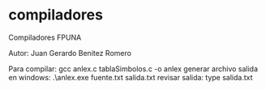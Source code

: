 compiladores
============

Compiladores FPUNA

Autor: Juan Gerardo Benitez Romero

Para compilar: gcc anlex.c tablaSimbolos.c -o anlex
generar archivo salida en windows:  .\anlex.exe fuente.txt salida.txt
revisar salida: type salida.txt

